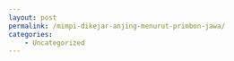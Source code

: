 ```yaml
---
layout: post
permalink: /mimpi-dikejar-anjing-menurut-primbon-jawa/
categories:
    - Uncategorized
---
```


